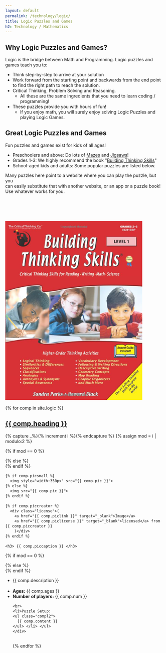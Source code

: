 ```yaml
---
layout: default
permalink: /technology/logic/
title: Logic Puzzles and Games
h2: Technology / Mathematics
---
```


<section50short> 
<h2>Why Logic Puzzles and Games?</h2>
<p>Logic is the bridge between Math and Programming. Logic puzzles and games teach you to:</p>
<ul class="yes">
 <li>Think step-by-step to arrive at your solution</li>  
 <li>Work forward from the starting point and backwards from the end point to find the right path to reach the solution.</li>
 <li> Critical Thinking, Problem Solving and Reasoning. 
 <ul class="aboutl2"><li>All these are the same ingredients that you need to learn coding / programming! </li></ul>
 </li>
 <li>These puzzles provide you with hours of fun!
 <ul class="aboutl2"><li>If you enjoy math, you will surely enjoy solving Logic Puzzles and playing Logic Games.</li></ul>
 </li>
</ul>
</section50short>

<sectionpd>
<h2>Great Logic Puzzles and Games</h2>

<div class="sectionpdContent" style="min-height: 250px;">

<p>Fun puzzles and games exist for kids of all ages!</p>
<ul class="disc16l1"> 
 <li>Preschoolers and above: Do lots of <a href="https://www.amazon.com/s?k=maze+books+for+kids&ref=nb_sb_noss_2" target="_blank">Mazes</a> and <a href="https://www.amazon.com/s?k=jigsaw+puzzles&ref=nb_sb_noss_2" target="_blank">Jigsaws</a>!</li>
 <li>Grades 1-3: We highly recommend the book "<a href="https://www.amazon.com/gp/product/1601441495/" target="_blank">Building Thinking Skills</a>"</li>
 <li>School-aged kids and adults: Some popular puzzles are listed below. </li>
 </ul>
<p>Many puzzles here point to a website where you can play the puzzle, but you <br>can easily substitute that with another website, or an app or a puzzle book! <br> Use whatever works for you. </p>

</div>
  <img class="sectionpdPicture" style="margin-top: 0px;" src="/images/tech/Thinking.png">
</sectionpd>

{% for comp in site.logic %}  
<section50> 
  <h2> <a href=" {{ comp.toplink }} " target="_blank">{{ comp.heading }} </a> </h2>

  <!-- Use capture to prevent outputting i -->
  {% capture _%}{% increment i %}{% endcapture %}
  {% assign mod = i | modulo:2 %}

  <!-- For even loop runs, put pic to left. Switch for odd -->
  {% if mod == 0 %}
  <div class="section50right">
  {% else %}
  <div class="section50left">
  {% endif %}

    {% if comp.picsmall %}
      <img style="width:350px" src="{{ comp.pic }}">
    {% else %}
      <img src="{{ comp.pic }}">
    {% endif %}

    {% if comp.piccreator %}
      <div class="license">(
        <a href="{{ comp.piclink }}" target="_blank">Image</a>
        <a href="{{ comp.piclicense }}" target="_blank">licensed</a> from {{ comp.piccreator }}
        )</div>
    {% endif %}

    <h3> {{ comp.piccaption }} </h3>
  </div>

  {% if mod == 0 %}
  <div class="section50left">
  {% else %}
  <div class="section50right">
  {% endif %}
    <ul class="compl1">
    <li> {{ comp.description }} </li><br>
    <li><b>Ages:</b> {{ comp.ages }} </li>
    <li><b>Number of players:</b> {{ comp.num }} </li>   

    <br>
    <li>Puzzle Setup:
    <ul class="compl2">
      {{ comp.content }} 
    </ul> </li> </ul>
    </div>

</section50>
<br>
{% endfor %}
